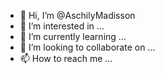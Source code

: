 - 👋 Hi, I’m @AschilyMadisson
- 👀 I’m interested in ...
- 🌱 I’m currently learning ...
- 💞️ I’m looking to collaborate on ...
- 📫 How to reach me ...

<!---
AschilyMadisson/AschilyMadisson is a ✨ special ✨ repository because its `README.md` (this file) appears on your GitHub profile.
You can click the Preview link to take a look at your changes.
--->
